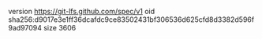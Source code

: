 version https://git-lfs.github.com/spec/v1
oid sha256:d9017e3e1ff36dcafdc9ce83502431bf306536d625cfd8d3382d596f9ad97094
size 3606
